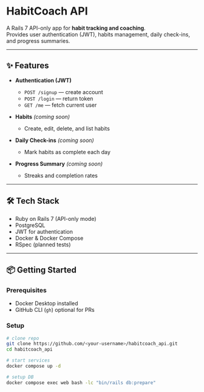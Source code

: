 # HabitCoach API

A Rails 7 API-only app for **habit tracking and coaching**.  
Provides user authentication (JWT), habits management, daily check-ins, and progress summaries.  

---

## ✨ Features

- **Authentication (JWT)**
  - `POST /signup` — create account
  - `POST /login` — return token
  - `GET /me` — fetch current user

- **Habits** *(coming soon)*
  - Create, edit, delete, and list habits

- **Daily Check-ins** *(coming soon)*
  - Mark habits as complete each day

- **Progress Summary** *(coming soon)*
  - Streaks and completion rates

---

## 🛠️ Tech Stack

- Ruby on Rails 7 (API-only mode)  
- PostgreSQL  
- JWT for authentication  
- Docker & Docker Compose  
- RSpec (planned tests)  

---

## 📦 Getting Started

### Prerequisites
- Docker Desktop installed  
- GitHub CLI (`gh`) optional for PRs  

### Setup
```bash
# clone repo
git clone https://github.com/<your-username>/habitcoach_api.git
cd habitcoach_api

# start services
docker compose up -d

# setup DB
docker compose exec web bash -lc "bin/rails db:prepare"